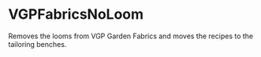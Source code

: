 # VGPFabricsNoLoom
 Removes the looms from VGP Garden Fabrics and moves the recipes to the tailoring benches.
